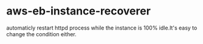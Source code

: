 # aws-eb-instance-recoverer
automaticly restart httpd process while the instance is 100% idle.It's easy to change the condition either.
